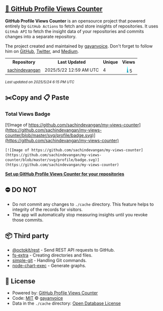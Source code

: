 ## [🚀 GitHub Profile Views Counter](https://github.com/gayanvoice/github-profile-views-counter)
**GitHub Profile Views Counter** is an opensource project that powered entirely by  `GitHub Actions` to fetch and store insights of repositories.
It uses `GitHub API` to fetch the insight data of your repositories and commits changes into a separate repository.

The project created and maintained by [gayanvoice](https://github.com/gayanvoice). Don't forget to follow him on [GitHub](https://github.com/gayanvoice), [Twitter](https://twitter.com/gayanvoice), and [Medium](https://gayanvoice.medium.com/).

<table>
	<tr>
		<th>
			Repository
		</th>
		<th>
			Last Updated
		</th>
		<th>
			Unique
		</th>
		<th>
			Views
		</th>
	</tr>
	<tr>
		<td>
			<a href="https://github.com/sachindevangan/my-views-counter/tree/master/readme/954739905/year.md">
				sachindevangan
			</a>
		</td>
		<td>
			2025/5/22 12:59 AM UTC
		</td>
		<td>
			4
		</td>
		<td>
			<img alt="Response time graph" src="https://github.com/sachindevangan/my-views-counter/raw/master/graph/954739905/small/year.png" height="20"> 5
		</td>
	</tr>
</table>

<small><i>Last updated on 2025/5/24 6:15 PM UTC</i></small>

## ✂️Copy and 📋 Paste
### Total Views Badge
[![Image of https://github.com/sachindevangan/my-views-counter](https://github.com/sachindevangan/my-views-counter/blob/master/svg/profile/badge.svg)](https://github.com/sachindevangan/my-views-counter)

```readme
[![Image of https://github.com/sachindevangan/my-views-counter](https://github.com/sachindevangan/my-views-counter/blob/master/svg/profile/badge.svg)](https://github.com/sachindevangan/my-views-counter)
```
[**Set up GitHub Profile Views Counter for your repositories**](https://github.com/gayanvoice/github-profile-views-counter)
## ⛔ DO NOT
- Do not commit any changes to `./cache` directory. This feature helps to integrity of the records for visitors.
- The app will automatically stop measuring insights until you revoke those commits.
## 📦 Third party

- [@octokit/rest](https://www.npmjs.com/package/@octokit/rest) - Send REST API requests to GitHub.
- [fs-extra](https://www.npmjs.com/package/fs-extra) - Creating directories and files.
- [simple-git](https://www.npmjs.com/package/simple-git) - Handling Git commands.
- [node-chart-exec](https://www.npmjs.com/package/node-chart-exec) - Generate graphs.
## 📄 License
- Powered by: [GitHub Profile Views Counter](https://github.com/gayanvoice/github-profile-views-counter)
- Code: [MIT](./LICENSE) © [gayanvoice](https://github.com/gayanvoice)
- Data in the `./cache` directory: [Open Database License](https://opendatacommons.org/licenses/odbl/1-0/)